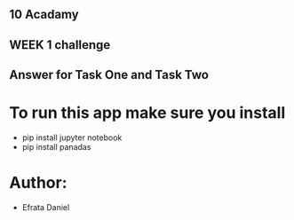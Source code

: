 ## 10 Acadamy  

## WEEK 1 challenge

## Answer for Task One and Task Two    

# To run this app make sure you install

- pip install jupyter notebook
- pip install panadas

# Author: 

- Efrata Daniel
